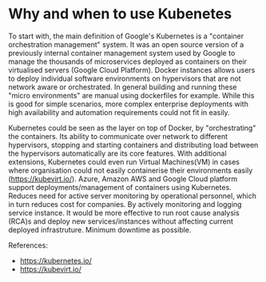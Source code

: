 # Why and when to use Kubenetes

To start with, the main definition of Google's Kubernetes is a "container orchestration management" system. It was an open source version of a previously internal container management system used by Google to manage the thousands of microservices deployed as containers on their virtualised servers (Google Cloud Platform).
Docker instances allows users to deploy individual software environments on hypervisors that are not network aware or orchestrated. In general building and running these "micro environments" are manual using dockerfiles for example. While this is good for simple scenarios, more complex enterprise deployments with high availability and automation requirements could not fit in easily.

Kubernetes could be seen as the layer on top of Docker, by "orchestrating" the containers. Its ability to communicate over network to different hypervisors, stopping and starting containers and distributing load between the hypervisors automatically are its core features. With additional extensions, Kubernetes could even run Virtual Machines(VM) in cases where organisation could not easily containerise their environments easily (https://kubevirt.io/).
Azure, Amazon AWS and Google Cloud platform support deployments/management of containers using Kubernetes.
Reduces need for active server monitoring by operational personnel, which in turn reduces cost for companies.
By actively monitoring and logging service instance. It would be more effective to run root cause analysis (RCA)s and deploy new services/instances without affecting current deployed infrastruture.
Minimum downtime as possible.

References:
* https://kubernetes.io/
* https://kubevirt.io/
